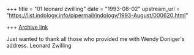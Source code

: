 +++
title = "01 leonard zwilling"
date = "1993-08-02"
upstream_url = "https://list.indology.info/pipermail/indology/1993-August/000620.html"

+++
[Archive link](https://list.indology.info/pipermail/indology/1993-August/000620.html)

Just wanted to thank all those who provided me with Wendy Doniger's address.
Leonard Zwilling





